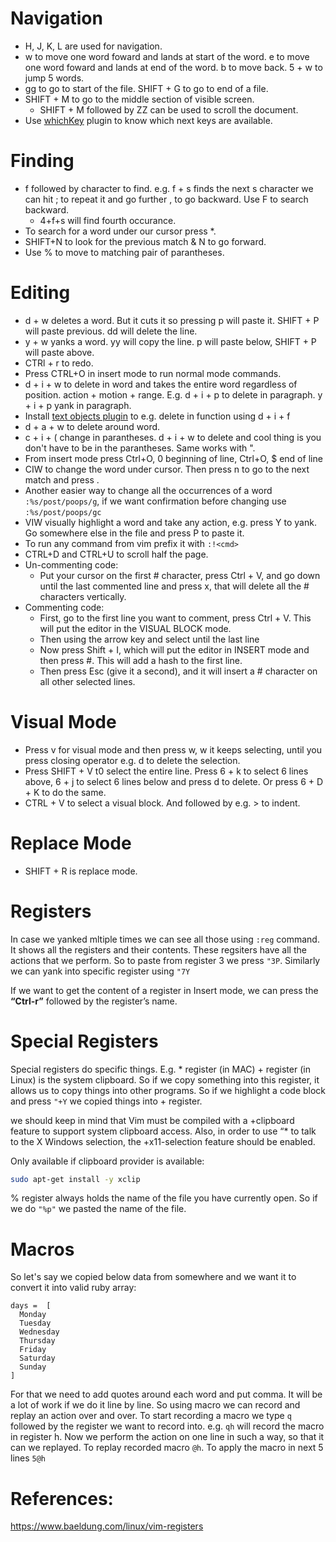 # Navigation
- H, J, K, L are used for navigation.
- w to move one word foward and lands at start of the word. e to move one word foward and lands at end of the word. b to move back. 5 + w to jump 5 words.
- gg to go to start of the file. SHIFT + G to go to end of a file.
- SHIFT + M to go to the middle section of visible screen.
  - SHIFT + M followed by ZZ can be used to scroll the document.
- Use [whichKey](https://github.com/folke/which-key.nvim) plugin to know which next keys are available.

# Finding
- f followed by character to find. e.g. f + s finds the next s character we can hit ; to repeat it and go further , to go backward. Use F to search backward.
  - 4+f+s will find fourth occurance.
- To search for a word under our cursor press *.
- SHIFT+N to look for the previous match & N to go forward.
- Use % to move to matching pair of parantheses.

# Editing
- d + w deletes a word. But it cuts it so pressing p will paste it. SHIFT + P will paste previous. dd will delete the line.
- y + w yanks a word. yy will copy the line. p will paste below, SHIFT + P will paste above.
- CTRl + r to redo.
- Press CTRL+O in insert mode to run normal mode commands.
- d + i + w to delete in word and takes the entire word regardless of position. action + motion + range. E.g. d + i + p to delete in paragraph. y + i + p yank in paragraph.
- Install [text objects plugin](https://github.com/kana/vim-textobj-function) to e.g. delete in function using d + i + f
- d + a + w to delete around word.
- c + i + ( change in parantheses. d + i + w to delete and cool thing is you don't have to be in the parantheses. Same works with ".
- From insert mode press Ctrl+O, 0 beginning of line, Ctrl+O, $ end of line
- CIW to change the word under cursor. Then press n to go to the next match and press .
- Another easier way to change all the occurrences of a word ```:%s/post/poops/g```, if we want confirmation before changing use ```:%s/post/poops/gc```
- VIW visually highlight a word and take any action, e.g. press Y to yank. Go somewhere else in the file and press P to paste it.
- To run any command from vim prefix it with ```:!<cmd>```
- CTRL+D and CTRL+U to scroll half the page.
- Un-commenting code:
  - Put your cursor on the first # character, press Ctrl + V, and go down until the last commented line and press x, that will delete all the # characters vertically.
- Commenting code:
  - First, go to the first line you want to comment, press Ctrl + V. This will put the editor in the VISUAL BLOCK mode.
  - Then using the arrow key and select until the last line
  - Now press Shift + I, which will put the editor in INSERT mode and then press #. This will add a hash to the first line.
  - Then press Esc (give it a second), and it will insert a # character on all other selected lines.

# Visual Mode
- Press v for visual mode and then press w, w it keeps selecting, until you press closing operator e.g. d to delete the selection.
- Press SHIFT + V t0 select the entire line. Press 6 + k to select 6 lines above, 6 + j to select 6 lines below and press d to delete. Or press 6 + D + K to do the same.
- CTRL + V to select a visual block. And followed by e.g. > to indent.

# Replace Mode
- SHIFT + R is replace mode.
  
# Registers
In case we yanked mltiple times we can see all those using ```:reg``` command. It shows all the registers and their contents. These regsiters have all the actions that we perform. So to paste from register 3 we press ```"3P```. Similarly we can yank into specific register using ```"7Y```

If we want to get the content of a register in Insert mode, we can press the **“Ctrl-r”** followed by the register’s name.

# Special Registers
Special registers do specific things. E.g. * register (in MAC) + register (in Linux) is the system clipboard. So if we copy something into this register, it allows us to copy things into other programs. So if we highlight a code block and press ```"+Y``` we copied things into + register.

we should keep in mind that Vim must be compiled with a +clipboard feature to support system clipboard access. Also, in order to use “* to talk to the X Windows selection, the +x11-selection feature should be enabled.

Only available if clipboard provider is available:
```sh
sudo apt-get install -y xclip
```

% register always holds the name of the file you have currently open. So if we do ```"%p"``` we pasted the name of the file.

# Macros
So let's say we copied below data from somewhere and we want it to convert it into valid ruby array:

```
days =  [
  Monday
  Tuesday
  Wednesday
  Thursday
  Friday
  Saturday
  Sunday
]
```
For that we need to add quotes around each word and put comma. It will be a lot of work if we do it line by line. So using macro we can record and replay an action over and over. To start recording a macro we type ```q``` followed by the register we want to record into. e.g. ```qh``` will record the macro in register h. Now we perform the action on one line in such a way, so that it can we replayed. To replay recorded macro ```@h```. To apply the macro in next 5 lines ```5@h```

# References:
https://www.baeldung.com/linux/vim-registers

